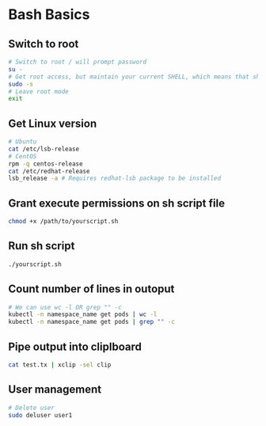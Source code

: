 # Bash Basics

## Switch to root

```Bash
# Switch to root / will prompt password
su -
# Get root access, but maintain your current SHELL, which means that shell specific settings, including your current directory, are preserved; for instance if you use bash (Ubuntu's default shell), aliases (and any other settings from ~/.bashrc) are kept when you switch to the root user / no password prompt
sudo -s
# Leave root mode
exit
```

## Get Linux version

```Bash
# Ubuntu
cat /etc/lsb-release 
# CentOS
rpm -q centos-release
cat /etc/redhat-release
lsb_release -a # Requires redhat-lsb package to be installed
```

## Grant execute permissions on sh script file

```Bash
chmod +x /path/to/yourscript.sh
```

## Run sh script

```Bash
./yourscript.sh
```

## Count number of lines in outoput

```Bash
# We can use wc -l OR grep "" -c
kubectl -n namespace_name get pods | wc -l
kubectl -n namespace_name get pods | grep "" -c
```

## Pipe output into cliplboard

```Bash
cat test.tx | xclip -sel clip
```
## User management

```Bash
# Delete user
sudo deluser user1
```
